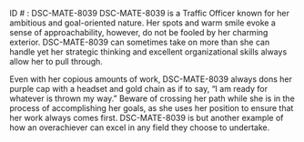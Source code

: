 ID # : DSC-MATE-8039
DSC-MATE-8039 is a Traffic Officer known for her ambitious and goal-oriented nature. Her spots and warm smile evoke a sense of approachability, however, do not be fooled by her charming exterior. DSC-MATE-8039 can sometimes take on more than she can handle yet her strategic thinking and excellent organizational skills always allow her to pull through. 

Even with her copious amounts of work, DSC-MATE-8039 always dons her purple cap with a headset and gold chain as if to say, “I am ready for whatever is thrown my way.” Beware of crossing her path while she is in the process of accomplishing her goals, as she uses her position to ensure that her work always comes first. DSC-MATE-8039 is but another example of how an overachiever can excel in any field they choose to undertake.
